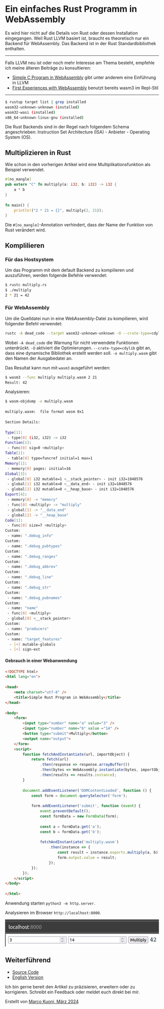 # Ein einfaches Rust Programm in WebAssembly
Es wird hier nicht auf die Details von Rust oder dessen Installation eingegangen. Weil Rust LLVM basiert ist, braucht es theoretisch nur ein Backend für WebAssembly. Das Backend ist in der Rust Standardbibliothek enthalten. 

---

Falls LLVM neu ist oder noch mehr Interesse am Thema besteht, empfehle ich meine älteren Beiträge zu konsultieren:
* [Simple C Program in WebAssembly](https://medium.com/webassembly/simple-c-program-in-webassembly-1a7b148293c2) gibt unter anderem eine Einführung in LLVM
* [First Experiences with WebAssembly](https://medium.com/webassembly/first-experiences-with-webassembly-dafb2cf2ab52) benutzt bereits wasm3 im Repl-Stil

---

```bash
$ rustup target list | grep installed
wasm32-unknown-unknown (installed)
wasm32-wasi (installed)
x86_64-unknown-linux-gnu (installed)
```

Die Rust Backends sind in der Regel nach folgendem Schema angeschrieben: Instruction Set Architecture (ISA) - Anbieter - Operating System (OS).

## Multiplizieren in Rust
Wie schon in den vorherigen Artikel wird eine Multiplikationsfunktion als Beispiel verwendet.

```rust
#[no_mangle]
pub extern "C" fn multiply(a: i32, b: i32) -> i32 {
    a * b
}

fn main() {
    println!("2 * 21 = {}", multiply(2, 21));
}
```

Die `#[no_mangle]`-Annotation verhindert, dass der Name der Funktion von Rust verändert wird.

## Komplilieren
### Für das Hostsystem
Um das Programm mit dem default Backend zu kompilieren und auszuführen, werden folgende Befehle verwendet:

```bash
$ rustc multiply.rs 
$ ./multiply 
2 * 21 = 42
```

### Für WebAssembly
Um die Quelldatei nun in eine WebAssembly-Datei zu kompilieren, wird folgender Befehl verwendet:

```bash
rustc -A dead_code --target wasm32-unknown-unknown -O --crate-type=cdylib multiply.rs -o multiply.wasm
```

Wobei `-A dead_code` die Warnung für nicht verwendete Funktionen unterdrückt. `-O` aktiviert die Optimierungen. `--crate-type=cdylib` gibt an, dass eine dynamische Bibliothek erstellt werden soll. `-o multiply.wasm` gibt den Namen der Ausgabedatei an.

Das Resultat kann nun mit `wasm3` ausgeführt werden:

```bash
$ wasm3 --func multiply multiply.wasm 2 21
Result: 42
```

Analysieren:

```bash
$ wasm-objdump -x multiply.wasm

multiply.wasm:  file format wasm 0x1

Section Details:

Type[1]:
 - type[0] (i32, i32) -> i32
Function[1]:
 - func[0] sig=0 <multiply>
Table[1]:
 - table[0] type=funcref initial=1 max=1
Memory[1]:
 - memory[0] pages: initial=16
Global[3]:
 - global[0] i32 mutable=1 <__stack_pointer> - init i32=1048576
 - global[1] i32 mutable=0 <__data_end> - init i32=1048576
 - global[2] i32 mutable=0 <__heap_base> - init i32=1048576
Export[4]:
 - memory[0] -> "memory"
 - func[0] <multiply> -> "multiply"
 - global[1] -> "__data_end"
 - global[2] -> "__heap_base"
Code[1]:
 - func[0] size=7 <multiply>
Custom:
 - name: ".debug_info"
Custom:
 - name: ".debug_pubtypes"
Custom:
 - name: ".debug_ranges"
Custom:
 - name: ".debug_abbrev"
Custom:
 - name: ".debug_line"
Custom:
 - name: ".debug_str"
Custom:
 - name: ".debug_pubnames"
Custom:
 - name: "name"
 - func[0] <multiply>
 - global[0] <__stack_pointer>
Custom:
 - name: "producers"
Custom:
 - name: "target_features"
  - [+] mutable-globals
  - [+] sign-ext
```

#### Gebrauch in einer Webanwendung

```html
<!DOCTYPE html>
<html lang="en">

<head>
    <meta charset="utf-8" />
    <title>Simple Rust Program in WebAssembly</title>
</head>

<body>
    <form>
        <input type="number" name="a" value="3" />
        <input type="number" name="b" value ="14" />
        <button type="submit">Multiply</button>
        <output name="output">
    </form>
    <script>
        function fetchAndInstantiate(url, importObject) {
            return fetch(url)
                .then(response => response.arrayBuffer())
                .then(bytes => WebAssembly.instantiate(bytes, importObject))
                .then(results => results.instance);
        }

        document.addEventListener('DOMContentLoaded', function () {
            const form = document.querySelector('form');

            form.addEventListener('submit', function (event) {
                event.preventDefault();
                const formData = new FormData(form);

                const a = formData.get('a');
                const b = formData.get('b');

                fetchAndInstantiate('multiply.wasm')
                    .then(instance => {
                        const result = instance.exports.multiply(a, b);
                        form.output.value = result;
                    });
            });
        });
    </script>
</body>

</html>
```

Anwendung starten `python3 -m http.server`.

Analysieren im Browser `http://localhost:8000`.

![Resultat der Webanwendung](webapplication.png)

## Weiterführend
* [Source Code](https://github.com/marcokuoni/public_doc/tree/main/essays/12_simple_rust_program_in_webassembly)
* [English Version](https://github.com/marcokuoni/public_doc/tree/main/essays/12_simple_rust_program_in_webassembly/README.md)

Ich bin gerne bereit den Artikel zu präzisieren, erweitern oder zu korrigieren. Schreibt ein Feedback oder meldet euch direkt bei mir.

Erstellt von [Marco Kuoni, März 2024](https://marcokuoni.ch)